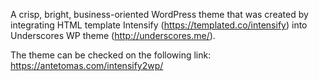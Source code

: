 A crisp, bright, business-oriented WordPress theme that was created by integrating HTML template Intensify (https://templated.co/intensify) into Underscores WP theme (http://underscores.me/).

The theme can be checked on the following link: https://antetomas.com/intensify2wp/
